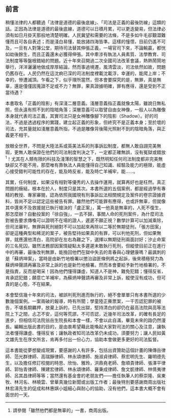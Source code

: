## 前言

稍懂法律的人都聽過「法律是道德的最後底線」、「司法是正義的最後防線」這類的話。正因為法律是道德的最後底線，道德可以日積月累，可以更迭變易，但法律必須有如日月掛天那般地清楚明確。人民冀望和需要的法條，不是多如牛毛卻艱澀難懂而且可各自表述；而是淺白易懂，能放諸四海皆準。這樣的憧憬，目前仍遙不可及，一旦有人對簿公堂，期待司法替其伸張正義，一場官司下來，不論輸贏，都恍如劫後餘生，而且正義還未必獲得伸張。其中牽涉有執法人員素質、法學教育、司法制度等等盤根錯結的問題。近十年來召開過二次全國司法改革會議，熱熱鬧鬧地舉行，洋洋灑灑地做成厚厚結論，然而事過境遷，風清雲淡，司法依然如故，問題仍舊存在。人民仍然在這沈痾已深的司法制度裡載沈載浮，幸運的，能爬上岸；不幸的，慘遭滅頂。乍看之下，似乎理所當然，但本會要探究的是，無罪，真是無辜，還是僅僅因蒐證不足或不力？無罪，果真證據明確，罪有應得，還是受到不正當待遇？

本書取名「正義的陰影」有深淺二層意義。淺層意義指正義就像太陽，雖說日無私照，但永遠有照不到的陰暗角落；深層意義可以取譬自由女神像，一般人以為雕像本身就代表司法正義，其實司法只是女神雕像腳下的陰影（Shadow）。好的司法，不過是透過程序的實踐，建立起正義的形象，但終究不是正義本身；至於壞的司法，充其量就如淺層意義所指，不過是雕像背後陽光照射不到的陰暗角落，與正義更不相干。

放眼全世界，不問是大陸法系或英美法系的刑事訴訟制度，都無人敢自詡完美無瑕，更無人敢保證在他們的司法制度判決之下，一定都正確無誤，沒有冤獄或錯放<sup>1</sup>！尤其在人類有限的科技及淺薄的智慧之下，既然明知任何司法制度都非完美無缺卻又不能不用，那麼唯有靠執法人員能懂得自己知識、經驗及能力的極限，能虛心接受錯判可能性的存在，能及時反省，能及時亡羊補牢，能……。

其實，任何制度，如果沒有相對等優秀的人去操作運用，就算再好也是枉然。真正問題的癥結，根本在於人，制度只是其次。本書所選的五個案例，都是經過學有專精的教授、專家審閱，認為依照我國現有刑事訴訟法相關規定及案件的卷宗證據資料，皆尚不足以認定這些被告有罪。雖然他們可能罪有應得，也或許無辜，但就像其中還來不及救援就已執行槍決的「盧正案」，萬一他真是無辜的，人死不復生，那怎麼辦？自動投案的「徐自強」，一去不歸，事關人命的死刑案件，為什麼司法對被告要求傳喚可以證明不在場的證人，遲遲不願正視？數學計算可以加減乘除，但司法審判，無罪與死刑絕對不可以加起來再除以二等於無期徒刑，「張方田案」卻是這種典型和稀泥的案子，被告堅持如果真的有罪，可以判他死刑，但如果無罪，就應還他清白，高院卻在左右為難之下，選擇以無期徒刑兩面討好；汐止命案的三名死囚，雖然法務部因案情疑點太多遲遲未敢執行死刑，但縱使目前正在進行中的再審，最後改判無罪，能挽回他們在獄中失去的青春與心理健康嗎？最諷刺的是「蘇炳坤案」，當時是由新竹地檢署以懲治盜匪條例將之起訴，後來積極努力為蘇炳坤聲請再審及非常上訴的也是新竹地檢署。然而本會要給予新竹地檢署的，不是指責，反而是喝采！因為他們懂得謙虛，知道人不是神，難免犯錯；懂得反省，肯承認犯錯；願意亡羊補牢，為蘇炳坤聲請再審及非常上訴，縱使沒有成功，但可貴的是心態，不在結果。

本會堅信幾十年來的司法，被誤判死刑進而執行的，絕不會單單只有本書所選的少數幾個案例。一案兩破的報導，時有所聞；學童陸正撕票案，一干否認犯罪的被告，不堪長期羈押，放棄上訴的，已先出獄，堅持清白的卻仍在最高法院與高等法院上下之間，忐忑不安，這何等荒謬。不可否認，近幾年司法改革，的確有長足的進步，但相信司法院翁岳生院長和本會一樣，不會以此自滿，畢竟未來的路仍然漫長。編輯出版此書的目的，是由衷希望藉此能喚起大家對司法的關心及注意，讓執法者懂得謙虛、懂得反省；讓執政者知司法改革仍未成功，須要努力；讓人民如黃文雄先生在序文所言，肯再多付出一份心力，協助本會做更多更好的司法監督。

這本書能從夢想變成現實，要感謝的人有許多，包括出資贊助這個計畫的陳傳岳律師、范光群律師、高瑞錚律師、林永頌律師、施淑貞律師、蔡宏明先生、羅明德先生，以及擔任修訂校閱的時思、欣怡、雅玲，洪鼎堯老師、詹順貴律師、張澤平律師、郭怡青律師、陳建宏律師、林永頌律師、羅秉成律師、詹文凱律師、林倩夷律師、呂其昌律師等等；當然還有基金會的老朋友們——擔任執筆人的蔡崇隆、吳東牧、林河名、林曉雲、曾華真幾位新聞或出版工作者；最後特別要感謝商周出版社林宏濤先生的促成和林惠娸小姐細心與耐心的協助，沒有他們，這本書大概不會有面世的一天。

---

1. 請參閱「雖然他們都是無辜的」一書，商周出版。
